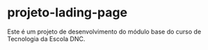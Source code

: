 # projeto-lading-page
Este é um projeto de desenvolvimento do módulo base do curso de Tecnologia da Escola DNC.
